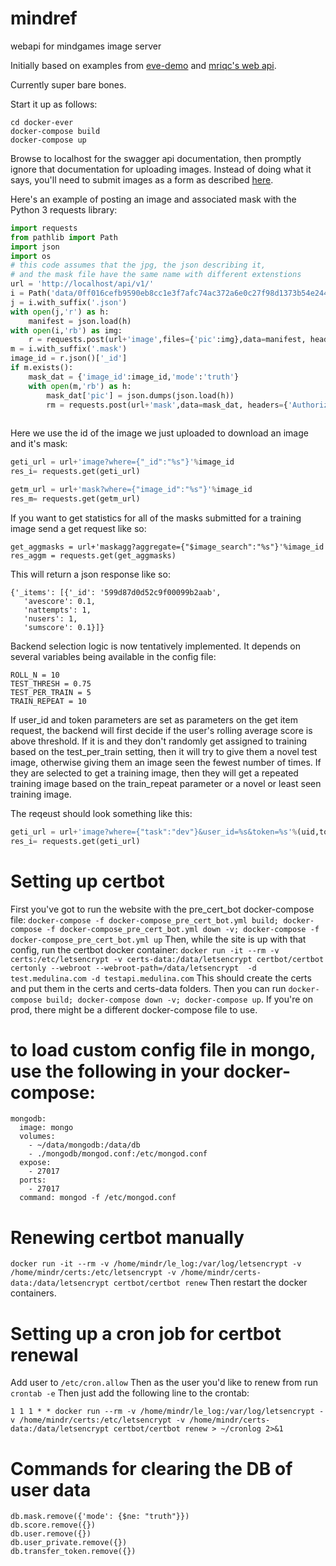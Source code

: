 # mindref
webapi for mindgames image server


Initially based on examples from [eve-demo](https://github.com/pyeve/eve-demo) and [mriqc's web api](https://github.com/poldracklab/mriqcwebapi).

Currently super bare bones.

Start it up as follows:

```
cd docker-ever
docker-compose build
docker-compose up
```

Browse to localhost for the swagger api documentation, then promptly ignore that documentation for uploading images. Instead of doing what it says, you'll need to submit images as a form as described [here](https://github.com/pyeve/eve/blob/ab1c6c028a68918df51ba22c7a157fe74ecbcd34/docs/features.rst#file-storage).

Here's an example of posting an image and associated mask with the Python 3 requests library:
```python
import requests
from pathlib import Path
import json
import os
# this code assumes that the jpg, the json describing it, 
# and the mask file have the same name with different extenstions
url = 'http://localhost/api/v1/'
i = Path('data/0ff016cefb9590eb8cc1e3f7afc74ac372a6e0c27f98d1373b54e244.jpg')
j = i.with_suffix('.json')
with open(j,'r') as h:
    manifest = json.load(h)
with open(i,'rb') as img:
    r = requests.post(url+'image',files={'pic':img},data=manifest, headers={'Authorization':os.environ.get('API_TOKEN','"testing_secret"')})
m = i.with_suffix('.mask')
image_id = r.json()['_id']
if m.exists():
    mask_dat = {'image_id':image_id,'mode':'truth'}
    with open(m,'rb') as h:
        mask_dat['pic'] = json.dumps(json.load(h))
        rm = requests.post(url+'mask',data=mask_dat, headers={'Authorization':os.environ.get('API_TOKEN','"testing_secret"')})
        
```

Here we use the id of the image we just uploaded to download an image and it's mask:

```python
geti_url = url+'image?where={"_id":"%s"}'%image_id
res_i= requests.get(geti_url)

getm_url = url+'mask?where={"image_id":"%s"}'%image_id
res_m= requests.get(getm_url)
```


If you want to get statistics for all of the masks submitted for a training image send a get request like so:
```pthon
get_aggmasks = url+'maskagg?aggregate={"$image_search":"%s"}'%image_id
res_aggm = requests.get(get_aggmasks)
```
This will return a json response like so:
```
{'_items': [{'_id': '599d87d0d52c9f00099b2aab',
   'avescore': 0.1,
   'nattempts': 1,
   'nusers': 1,
   'sumscore': 0.1}]}
   ```

Backend selection logic is now tentatively implemented. It depends on several variables being available in the config file:
```
ROLL_N = 10
TEST_THRESH = 0.75
TEST_PER_TRAIN = 5
TRAIN_REPEAT = 10
```
If user_id and token parameters are set as parameters on the get item request, the backend will first decide if the user's rolling average score is above threshold. If it is and they don't randomly get assigned to training based on the test_per_train setting, then it will try to give them a novel test image, otherwise giving them an image seen the fewest number of times. If they are selected to get a training image, then they will get a repeated training image based on the train_repeat parameter or a novel or least seen training image. 

The reqeust should look something like this:
```python
geti_url = url+'image?where={"task":"dev"}&user_id=%s&token=%s'%(uid,token)
res_i= requests.get(geti_url)
```

# Setting up certbot
First you've got to run the website with the pre_cert_bot docker-compose file:
`docker-compose -f docker-compose_pre_cert_bot.yml build; docker-compose -f docker-compose_pre_cert_bot.yml down -v; docker-compose -f docker-compose_pre_cert_bot.yml up`
Then, while the site is up with that config, run the certbot docker container:
`docker run -it --rm -v certs:/etc/letsencrypt -v certs-data:/data/letsencrypt certbot/certbot certonly --webroot --webroot-path=/data/letsencrypt  -d test.medulina.com -d testapi.medulina.com`
This should create the certs and put them in the certs and certs-data folders. Then you can run `docker-compose build; docker-compose down -v; docker-compose up`. If you're on prod, there might be a different docker-compose file to use.


# to load custom config file in mongo, use the following in your docker-compose:
```
mongodb:
  image: mongo
  volumes:
    - ~/data/mongodb:/data/db
    - ./mongodb/mongod.conf:/etc/mongod.conf
  expose:
    - 27017
  ports:
    - 27017
  command: mongod -f /etc/mongod.conf
```

# Renewing certbot manually
`docker run -it --rm -v /home/mindr/le_log:/var/log/letsencrypt -v /home/mindr/certs:/etc/letsencrypt -v /home/mindr/certs-data:/data/letsencrypt certbot/certbot renew`
Then restart the docker containers.

# Setting up a cron job for certbot renewal
Add user to `/etc/cron.allow`
Then as the user you'd like to renew from run `crontab -e`
Then just add the following line to the crontab:
```
1 1 1 * * docker run --rm -v /home/mindr/le_log:/var/log/letsencrypt -v /home/mindr/certs:/etc/letsencrypt -v /home/mindr/certs-data:/data/letsencrypt certbot/certbot renew > ~/cronlog 2>&1
```

# Commands for clearing the DB of user data
```
db.mask.remove({'mode': {$ne: "truth"}})
db.score.remove({})
db.user.remove({})
db.user_private.remove({})
db.transfer_token.remove({})
```
